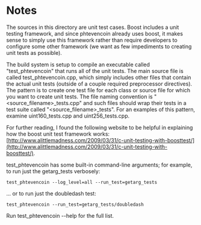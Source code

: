 # Notes
The sources in this directory are unit test cases.  Boost includes a
unit testing framework, and since phtevencoin already uses boost, it makes
sense to simply use this framework rather than require developers to
configure some other framework (we want as few impediments to creating
unit tests as possible).

The build system is setup to compile an executable called "test_phtevencoin"
that runs all of the unit tests.  The main source file is called
test_phtevencoin.cpp, which simply includes other files that contain the
actual unit tests (outside of a couple required preprocessor
directives).  The pattern is to create one test file for each class or
source file for which you want to create unit tests.  The file naming
convention is "<source_filename>_tests.cpp" and such files should wrap
their tests in a test suite called "<source_filename>_tests".  For an
examples of this pattern, examine uint160_tests.cpp and
uint256_tests.cpp.

For further reading, I found the following website to be helpful in
explaining how the boost unit test framework works:
[http://www.alittlemadness.com/2009/03/31/c-unit-testing-with-boosttest/](http://www.alittlemadness.com/2009/03/31/c-unit-testing-with-boosttest/).

test_phtevencoin has some built-in command-line arguments; for
example, to run just the getarg_tests verbosely:

    test_phtevencoin --log_level=all --run_test=getarg_tests

... or to run just the doubledash test:

    test_phtevencoin --run_test=getarg_tests/doubledash

Run  test_phtevencoin --help   for the full list.

